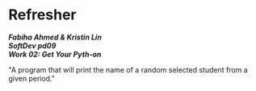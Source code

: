 # Refresher

***Fabiha Ahmed & Kristin Lin***            
***SoftDev pd09***                  
***Work 02: Get Your Pyth-on***             


"A program that will print the name of a random selected student from a given period."
